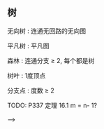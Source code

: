 ## 树

无向树
: 连通无回路的无向图

平凡树
: 平凡图

森林
: 连通分支 $\geq$ 2, 每个都是树

树叶
: 1度顶点

分支点
: 度数 $\geq$ 2

<!-- TODO: P337 定理 16.1 m = n - 1? -->
TODO: P337 定理 16.1 m = n- 1? 

<!--
    vi: ft=pandoc.markdowd
   <!-- TODO: 定理 16.1 m = n - 1? 37 Di  -->
-->
